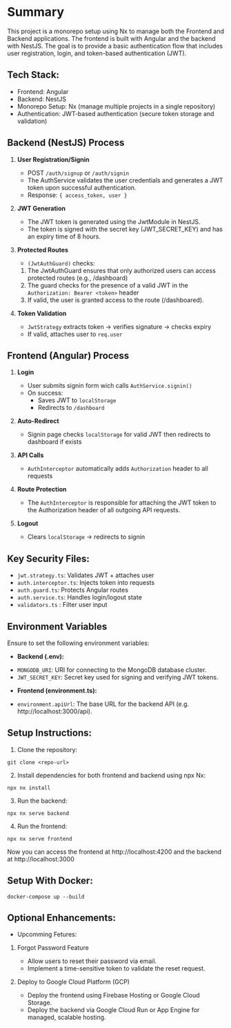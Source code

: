 # Summary 

This project is a monorepo setup using Nx to manage both the Frontend and Backend applications. The frontend is built with Angular and the backend with NestJS. The goal is to provide a basic authentication flow that includes user registration, login, and token-based authentication (JWT).

## Tech Stack:

* Frontend: Angular 
* Backend: NestJS
* Monorepo Setup: Nx (manage multiple projects in a single repository)
* Authentication: JWT-based authentication (secure token storage and validation)

## Backend (NestJS) Process
1. **User Registration/Signin**  
   - POST `/auth/signup` or `/auth/signin`  
   - The AuthService validates the user credentials and generates a JWT token upon successful authentication.  
   - Response: `{ access_token, user }`

2. **JWT Generation**  
    - The JWT token is generated using the JwtModule in NestJS.  
    - The token is signed with the secret key (JWT_SECRET_KEY) and has an expiry time of 8 hours.

3. **Protected Routes**  
   - `(JwtAuthGuard)` checks:  
    1. The JwtAuthGuard ensures that only authorized users can access protected routes (e.g., /dashboard)
    2. The guard checks for the presence of a valid JWT in the `Authorization: Bearer <token>` header
    3. If valid, the user is granted access to the route (/dashboared).

4. **Token Validation**  
   - `JwtStrategy` extracts token -> verifies signature -> checks expiry  
   - If valid, attaches user to `req.user`

## Frontend (Angular) Process

1. **Login**  
   - User submits signin form wich calls `AuthService.signin()`  
   - On success:  
     - Saves JWT to `localStorage`  
     - Redirects to `/dashboard`  

2. **Auto-Redirect**  
   - Signin page checks `localStorage` for valid JWT then redirects to dashboard if exists  

3. **API Calls**  
   - `AuthInterceptor` automatically adds `Authorization` header to all requests  

4. **Route Protection**  
   - The `AuthInterceptor` is responsible for attaching the JWT token to the Authorization header of all outgoing API requests.

5. **Logout**  
   - Clears `localStorage` -> redirects to signin  

## Key Security Files:

* `jwt.strategy.ts`: Validates JWT + attaches user 
* `auth.interceptor.ts`: Injects token into requests 
* `auth.guard.ts`: Protects Angular routes
* `auth.service.ts`: Handles login/logout state
* `validators.ts` : Filter user input

## Environment Variables  

Ensure to set the following environment variables:

* **Backend (.env):**
- `MONGODB_URI`: URI for connecting to the MongoDB database cluster.
- `JWT_SECRET_KEY`: Secret key used for signing and verifying JWT tokens.

* **Frontend (environment.ts):**
- `environment.apiUrl`: The base URL for the backend API (e.g. http://localhost:3000/api).

## Setup Instructions:

1. Clone the repository:

```git clone <repo-url>```

2. Install dependencies for both frontend and backend using npx Nx:

```npx nx install```

3. Run the backend:

```npx nx serve backend```

4. Run the frontend:

```npx nx serve frontend```

Now you can access the frontend at http://localhost:4200 and the backend at http://localhost:3000

## Setup With Docker:

```docker-compose up --build```

## Optional Enhancements:

* Upcomming Fetures:

1. Forgot Password Feature

    - Allow users to reset their password via email.
    - Implement a time-sensitive token to validate the reset request.

2. Deploy to Google Cloud Platform (GCP)

    - Deploy the frontend using Firebase Hosting or Google Cloud Storage.
    - Deploy the backend via Google Cloud Run or App Engine for managed, scalable hosting.
